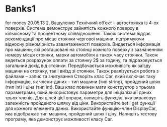 Banks1
======

for money
20.05.13
2. Вашуленко Технічний об’єкт – автостоянка із 4-ох поверхів. Система демонструє зайнятість кожного 
поверху в кількісному та процентному співвідношенні. Також система віддає
рекомендації про місце стоянки чергової машини, підтримуючи відносну рівномірність 
завантаженості поверхів. Видається інформація про машини, які розташовані на стоянці
кожного поверху з зазначенням номеру місця стоянки, марки автомобіля а також часу 
стоянки. Також ведеться розрахунок оплати за стоянку 2$ за годину, та підраховується
загальний дохід від стоянки. Передбачається можливість як заїзду машини на стоянку, 
так і виїзд зі стоянки. Також реалізується робота з файлами – запис та зчитування
Створіть клас Car, який включає таку інформацію, як члени-даних – тип машини (тип
string), пройдений шлях (тип int) і ціна (тип int). Ваш клас повинен мати конструктор з
трьома параметрами, який використовує параметри для ініціалізації даних трьох членів. 
Для цілей цієї вправи, напишіть функцію, яка вираховує залежність пройденого шляху 
від ціни. Використайте set і get функції для кожного елемента даних. Використайте
функцію-член DisplayCar, яка відображає тип машини, пройдений шлях і ціну. Напишіть
тестову програму, яка демонструє можливості класу Car.



